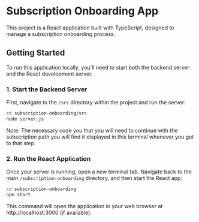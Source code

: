 # Subscription Onboarding App

This project is a React application built with TypeScript, designed to manage a subscription onboarding process.

## Getting Started

To run this application locally, you'll need to start both the backend server and the React development server.

### 1. Start the Backend Server

First, navigate to the ```/src``` directory within the project and run the server:

```bash
cd subscription-onboarding/src
node server.js
```

Note: The necessary code you that you will need to continue with the subscription path you will find it displayed in this terminal whenever you get to that step.

### 2. Run the React Application

Once your server is running, open a new terminal tab. Navigate back to the main ```/subscription-onboarding``` directory, and then start the React app:

```bash
cd subscription-onboarding
npm start
```

This command will open the application in your web browser at http://localhost:3000 (if available).
